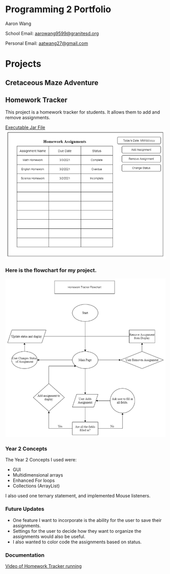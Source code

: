 # Programming 2 Portfolio
Aaron Wang

School Email: aarowang9599@granitesd.org

Personal Email: aatwang27@gmail.com

# Projects

## Cretaceous Maze Adventure

## Homework Tracker
This project is a homework tracker for students. It allows them to add and remove assignments.

[Executable Jar File](https://github.com/aaWang27/Programming-2-Portfolio/raw/gh-pages/HomeworkTracker/HomeworkTracker.jar)
![alt text](https://github.com/aaWang27/HomeworkTracker/blob/main/images/HomeworkTracker.png)
### Here is the flowchart for my project.


![alt text](https://github.com/aaWang27/HomeworkTracker/blob/main/images/HomeworkTracker%20Flowchart.png)

### Year 2 Concepts
The Year 2 Concepts I used were:
* GUI
* Multidimensional arrays
* Enhanced For loops
* Collections (ArrayList)

I also used one ternary statement, and implemented Mouse listeners.

### Future Updates
* One feature I want to incorporate is the ability for the user to save their assignments.
* Settings for the user to decide how they want to organize the assignments would also be useful.
* I also wanted to color code the assignments based on status.

### Documentation
[Video of Homework Tracker running](https://github.com/aaWang27/Programming-2-Portfolio/raw/gh-pages/HomeworkTracker/doc/demo.avi)

